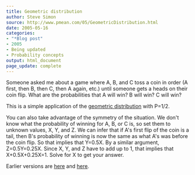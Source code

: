 ```yaml
---
title: Geometric distribution
author: Steve Simon
source: http://www.pmean.com/05/GeometricDistribution.html
date: 2005-05-16
categories:
- "*Blog post"
- 2005
- Being updated
- Probability concepts
output: html_document
page_update: complete
---
```

Someone asked me about a game where A, B, and C toss a coin in order (A first, then B, then C, then A again, etc.) until someone gets a heads on their coin flip. What are the probabilities that A will win? B will win? C will win?

This is a simple application of the [geometric distribution][wik1] with P=1/2.

You can also take advantage of the symmetry of the situation. We don't know what the probability of winning for A, B, or C is, so set them to unknown values, X, Y, and Z. We can infer that if A's first flip of the coin is a tail, then B's probability of winning is now the same as what A's was before the coin flip. So that implies that Y=0.5X. By a similar argument, Z=0.5Y=0.25X. Since X, Y, and Z have to add up to 1, that implies that X+0.5X+0.25X=1. Solve for X to get your answer.

Earlier versions are [here][sim1] and [here][sim2].

[wik1]: https://en.wikipedia.org/wiki/Geometric_distribution

[sim1]: http://www.pmean.com/05/GeometricDistribution.html
[sim2]: http://new.pmean.com/coin-flip-game/
